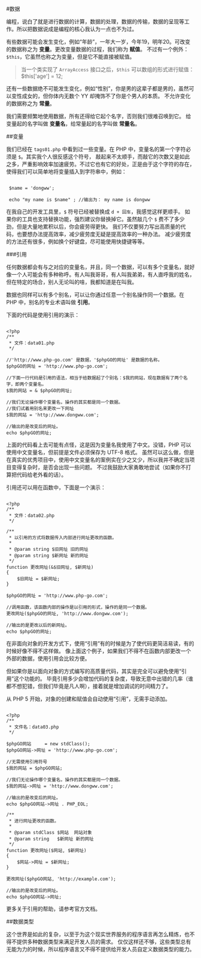 #数据

编程，说白了就是进行数据的计算，数据的处理，数据的传输，数据的呈现等工作。所以把数据说成是编程的核心我认为一点也不为过。

有些数据可能会发生变化，例如“年龄”，一年大一岁，今年19，明年20。可改变的数据称之为 **变量**。更改变量数据的过程，我们称为 **赋值**。
不过有一个例外：`$this`，它虽然也称之为变量，但是它不能直接被赋值。

> 当一个类实现了 `ArrayAccess` 接口之后，`$this` 可以数组的形式进行赋值：$this['age'] = 12;

还有一些数据绝不可能发生变化，例如“性别”，你是男的这辈子都是男的，虽然可以变性成女的，但你体内无数个 YY 却掩饰不了你是个男人的本质。
不允许变化的数据称之为 **常量**。

我们需要频繁地使用数据，所有还得给它起个名字，否则我们很难召唤到它。
给变量起的名字叫做 **变量名**，给常量起的名字叫做 **常量名**。

##变量

我们已经在 `tags01.php` 中看到过一些变量。在 PHP 中，变量名的第一个字符必须是 `$`。其实我个人很反感这个符号，
敲起来不太顺手，而敲它的次数又是如此之多，严重影响效率加速疲劳。不过它也有它的好处，正是由于这个字符的存在，
使得我们可以简单地将变量插入到字符串中，例如：

~~~ .php

 $name = 'dongww';

 echo "my name is $name" ; //输出为： my name is dongww

~~~

在我自己的开发工具里，`$` 符号已经被替换成 `d + 回车`，我感觉这样更顺手。
如果你的工具也支持替换功能，强烈建议你替换掉它。虽然敲几个 `$` 费不了多少劲，但是大量地累积以后，你会疲劳得更快。
我们不仅要努力写出高质量的代码，也要想办法提高效率，减少疲劳度无疑是提高效率的一种办法。
减少疲劳度的方法还有很多，例如换个好键盘，尽可能使用快捷键等等。

###引用

任何数据都会有与之对应的变量名，并且，同一个数据，可以有多个变量名，就好像一个人可能会有多种称呼。有人叫我哥哥，有人叫我弟弟，有人直呼我的姓名，
但在特定的场合，别人无论叫的啥，我都知道是在叫我。

数据也同样可以有多个别名，可以让你通过任意一个别名操作同一个数据。在 PHP 中，别名的专业术语叫做 **引用**。

下面的代码是使用引用的演示：

~~~ .php

<?php
/**
 * 文件：data01.php
 */

//'http://www.php-go.com' 是数据，'$phpGO的网址' 是数据的名称。
$phpGO的网址 = 'http://www.php-go.com';

//下面一行代码是引用的语法，相当于给数据起了个别名：$我的网站，现在数据有了两个名字，即两个变量名。
$我的网站 = & $phpGO的网址;

//我们无论操作哪个变量名，操作的其实都是同一个数据。
//我们试着用别名来更改一下网址
$我的网站 = 'http://www.dongww.com';

//输出的是改变后的网址。
echo $phpGO的网址;

~~~

上面的代码看上去可能有点怪，这是因为变量名我使用了中文。没错，PHP 可以使用中文变量名，但前提是文件必须保存为 UTF-8 格式。
虽然可以这么做，但是在真实的优秀项目中，使用中文变量名的案例实在少之又少，所以我并不确定当项目变得复杂时，是否会出现一些问题。
不过我鼓励大家勇敢地尝试（如果你不打算把代码给老外看的话）。

引用还可以用在函数中，下面是一个演示：

~~~ .php

<?php
/**
 * 文件：data02.php
 */

/**
 * 以引用的方式将数据传入内部进行网址更改的函数。
 *
 * @param string $旧网址 旧的网址
 * @param string $新网址 新的网址
 */
function 更改网址(&$旧网址, $新网址)
{
    $旧网址 = $新网址;
}

$phpGO的网址 = 'http://www.php-go.com';

//调用函数，该函数内部的操作是以引用的形式，操作的是同一个数据。
更改网址($phpGO的网址, 'http://www.dongww.com');

//输出的是更改以后的新网址。
echo $phpGO的网址;

~~~

在非面向对象的开发方式下，使用“引用”有的时候是为了使代码更简洁易读，有的时候好像不得不这样做。
像上面这个例子，如果我们不得不在函数内部更改一个外部的数据，使用引用会比较方便。

但如果你是以面向对象的方式编写的高质量代码，其实是完全可以避免使用“引用”这个功能的。
毕竟引用多少会增加代码的复杂度，导致无意中出错的几率（谁都不想犯错，但我们毕竟是凡人啊），接着就是增加调试的时间精力了。

从 PHP 5 开始，对象的创建和赋值会自动使用“引用”，无需手动添加。

~~~ .php

<?php
/**
 * 文件名：data03.php
 */

$phpGO网站     = new stdClass();
$phpGO网站->网址 = 'http://www.php-go.com';

//无需使用引用符号
$我的网站 = $phpGO网站;

//我们无论操作哪个变量名，操作的其实都是同一个数据。
$我的网站->网址 = 'http://www.dongww.com';

//输出的是改变后的网址。
echo $phpGO网站->网址 . PHP_EOL;

/**
 * 进行网址更改的函数。
 *
 * @param stdClass $网站  网站对象
 * @param string   $新网址 新的网址
 */
function 更改网址($网站, $新网址)
{
    $网站->网址 = $新网址;
}

更改网址($phpGO网站, 'http://example.com');

//输出的是改变后的网址。
echo $phpGO网站->网址;

~~~

更多关于引用的帮助，请参考官方文档。

##数据类型

这个世界是如此的复杂，以至于为这个现实世界服务的程序语言再怎么精炼，也不得不提供多种数据类型来满足开发人员的需求。
仅仅这样还不够，这些类型总有无能为力的时候，所以程序语言又不得不提供给开发人员自定义数据类型的能力。
